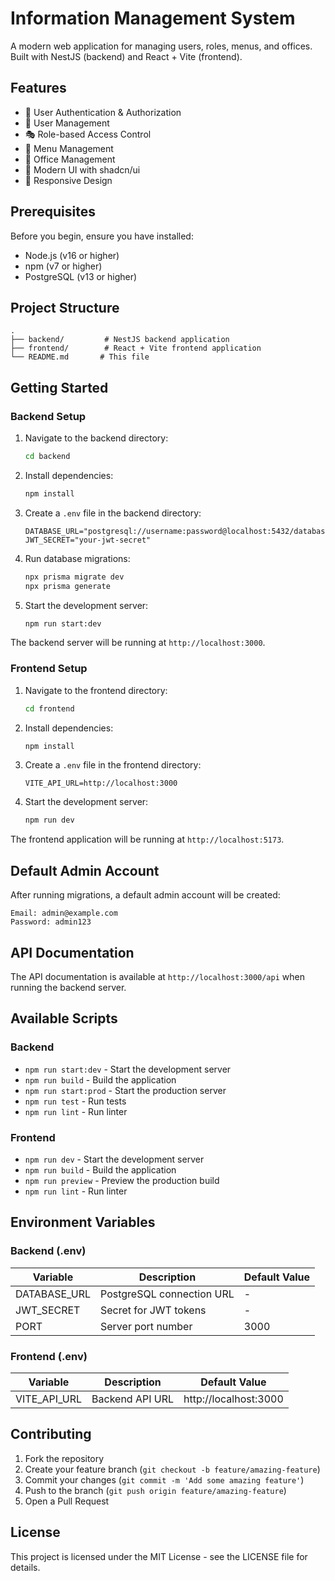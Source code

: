 # Information Management System

A modern web application for managing users, roles, menus, and offices. Built with NestJS (backend) and React + Vite (frontend).

## Features

- 🔐 User Authentication & Authorization
- 👥 User Management
- 🎭 Role-based Access Control
- 📑 Menu Management
- 🏢 Office Management
- 🎨 Modern UI with shadcn/ui
- 📱 Responsive Design

## Prerequisites

Before you begin, ensure you have installed:
- Node.js (v16 or higher)
- npm (v7 or higher)
- PostgreSQL (v13 or higher)

## Project Structure

```
.
├── backend/         # NestJS backend application
├── frontend/        # React + Vite frontend application
└── README.md       # This file
```

## Getting Started

### Backend Setup

1. Navigate to the backend directory:
   ```bash
   cd backend
   ```

2. Install dependencies:
   ```bash
   npm install
   ```

3. Create a `.env` file in the backend directory:
   ```env
   DATABASE_URL="postgresql://username:password@localhost:5432/database_name"
   JWT_SECRET="your-jwt-secret"
   ```

4. Run database migrations:
   ```bash
   npx prisma migrate dev
   npx prisma generate
   ```

5. Start the development server:
   ```bash
   npm run start:dev
   ```

The backend server will be running at `http://localhost:3000`.

### Frontend Setup

1. Navigate to the frontend directory:
   ```bash
   cd frontend
   ```

2. Install dependencies:
   ```bash
   npm install
   ```

3. Create a `.env` file in the frontend directory:
   ```env
   VITE_API_URL=http://localhost:3000
   ```

4. Start the development server:
   ```bash
   npm run dev
   ```

The frontend application will be running at `http://localhost:5173`.

## Default Admin Account

After running migrations, a default admin account will be created:

```
Email: admin@example.com
Password: admin123
```

## API Documentation

The API documentation is available at `http://localhost:3000/api` when running the backend server.

## Available Scripts

### Backend

- `npm run start:dev` - Start the development server
- `npm run build` - Build the application
- `npm run start:prod` - Start the production server
- `npm run test` - Run tests
- `npm run lint` - Run linter

### Frontend

- `npm run dev` - Start the development server
- `npm run build` - Build the application
- `npm run preview` - Preview the production build
- `npm run lint` - Run linter

## Environment Variables

### Backend (.env)

| Variable      | Description           | Default Value |
|---------------|--------------------|---------------|
| DATABASE_URL  | PostgreSQL connection URL | - |
| JWT_SECRET   | Secret for JWT tokens | - |
| PORT         | Server port number | 3000 |

### Frontend (.env)

| Variable      | Description           | Default Value |
|---------------|--------------------|---------------|
| VITE_API_URL  | Backend API URL | http://localhost:3000 |

## Contributing

1. Fork the repository
2. Create your feature branch (`git checkout -b feature/amazing-feature`)
3. Commit your changes (`git commit -m 'Add some amazing feature'`)
4. Push to the branch (`git push origin feature/amazing-feature`)
5. Open a Pull Request

## License

This project is licensed under the MIT License - see the LICENSE file for details. 